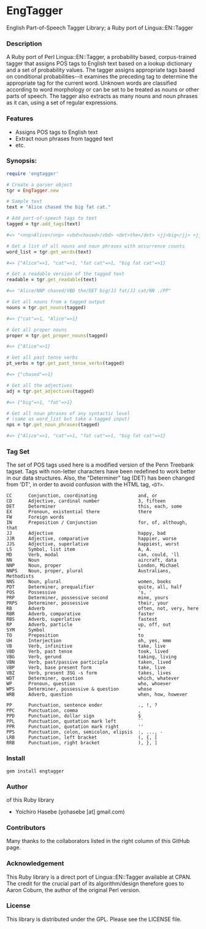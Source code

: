 # EngTagger

English Part-of-Speech Tagger Library; a Ruby port of Lingua::EN::Tagger

### Description

A Ruby port of Perl Lingua::EN::Tagger, a probability based, corpus-trained
tagger that assigns POS tags to English text based on a lookup dictionary and
a set of probability values. The tagger assigns appropriate tags based on
conditional probabilities--it examines the preceding tag to determine the
appropriate tag for the current word. Unknown words are classified according to
word morphology or can be set to be treated as nouns or other parts of speech.
The tagger also extracts as many nouns and noun phrases as it can, using a set
of regular expressions.

### Features

* Assigns POS tags to English text
* Extract noun phrases from tagged text
* etc.

### Synopsis:

```ruby
require 'engtagger'

# Create a parser object
tgr = EngTagger.new

# Sample text
text = "Alice chased the big fat cat."

# Add part-of-speech tags to text
tagged = tgr.add_tags(text)

#=> "<nnp>Alice</nnp> <vbd>chased</vbd> <det>the</det> <jj>big</jj> <jj>fat</jj><nn>cat</nn> <pp>.</pp>"

# Get a list of all nouns and noun phrases with occurrence counts
word_list = tgr.get_words(text)

#=> {"Alice"=>1, "cat"=>1, "fat cat"=>1, "big fat cat"=>1}

# Get a readable version of the tagged text
readable = tgr.get_readable(text)

#=> "Alice/NNP chased/VBD the/DET big/JJ fat/JJ cat/NN ./PP"

# Get all nouns from a tagged output
nouns = tgr.get_nouns(tagged)

#=> {"cat"=>1, "Alice"=>1}

# Get all proper nouns
proper = tgr.get_proper_nouns(tagged)

#=> {"Alice"=>1}

# Get all past tense verbs
pt_verbs = tgr.get_past_tense_verbs(tagged)

#=> {"chased"=>1}

# Get all the adjectives
adj = tgr.get_adjectives(tagged)

#=> {"big"=>1, "fat"=>1}

# Get all noun phrases of any syntactic level
# (same as word_list but take a tagged input)
nps = tgr.get_noun_phrases(tagged)

#=> {"Alice"=>1, "cat"=>1, "fat cat"=>1, "big fat cat"=>1}
```

### Tag Set

The set of POS tags used here is a modified version of the Penn Treebank tagset. Tags with non-letter characters have been redefined to work better in our data structures. Also, the "Determiner" tag (DET) has been changed from 'DT', in order to avoid confusion with the HTML tag, `<DT>`.

    CC      Conjunction, coordinating               and, or
    CD      Adjective, cardinal number              3, fifteen
    DET     Determiner                              this, each, some
    EX      Pronoun, existential there              there
    FW      Foreign words
    IN      Preposition / Conjunction               for, of, although, that
    JJ      Adjective                               happy, bad
    JJR     Adjective, comparative                  happier, worse
    JJS     Adjective, superlative                  happiest, worst
    LS      Symbol, list item                       A, A.
    MD      Verb, modal                             can, could, 'll
    NN      Noun                                    aircraft, data
    NNP     Noun, proper                            London, Michael
    NNPS    Noun, proper, plural                    Australians, Methodists
    NNS     Noun, plural                            women, books
    PDT     Determiner, prequalifier                quite, all, half
    POS     Possessive                              's, '
    PRP     Determiner, possessive second           mine, yours
    PRPS    Determiner, possessive                  their, your
    RB      Adverb                                  often, not, very, here
    RBR     Adverb, comparative                     faster
    RBS     Adverb, superlative                     fastest
    RP      Adverb, particle                        up, off, out
    SYM     Symbol                                  *
    TO      Preposition                             to
    UH      Interjection                            oh, yes, mmm
    VB      Verb, infinitive                        take, live
    VBD     Verb, past tense                        took, lived
    VBG     Verb, gerund                            taking, living
    VBN     Verb, past/passive participle           taken, lived
    VBP     Verb, base present form                 take, live
    VBZ     Verb, present 3SG -s form               takes, lives
    WDT     Determiner, question                    which, whatever
    WP      Pronoun, question                       who, whoever
    WPS     Determiner, possessive & question       whose
    WRB     Adverb, question                        when, how, however

    PP      Punctuation, sentence ender             ., !, ?
    PPC     Punctuation, comma                      ,
    PPD     Punctuation, dollar sign                $
    PPL     Punctuation, quotation mark left        ``
    PPR     Punctuation, quotation mark right       ''
    PPS     Punctuation, colon, semicolon, elipsis  :, ..., -
    LRB     Punctuation, left bracket               (, {, [
    RRB     Punctuation, right bracket              ), }, ]

### Install

    gem install engtagger

### Author

of this Ruby library

* Yoichiro Hasebe (yohasebe [at] gmail.com)

### Contributors

Many thanks to the collaborators listed in the right column of this GitHub page.

### Acknowledgement

This Ruby library is a direct port of Lingua::EN::Tagger available at CPAN.
The credit for the crucial part of its algorithm/design therefore goes to
Aaron Coburn, the author of the original Perl version.

### License

This library is distributed under the GPL.  Please see the LICENSE file.
